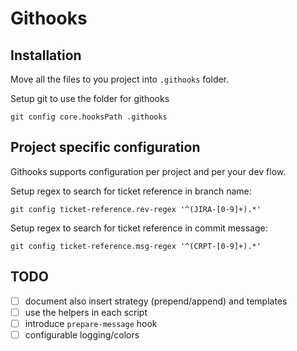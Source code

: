 # Githooks

## Installation

Move all the files to you project into `.githooks` folder.

Setup git to use the folder for githooks
```
git config core.hooksPath .githooks
```

## Project specific configuration

Githooks supports configuration per project and per your dev flow.

Setup regex to search for ticket reference in branch name:
```
git config ticket-reference.rev-regex '^(JIRA-[0-9]+).*'
```

Setup regex to search for ticket reference in commit message:
```
git config ticket-reference.msg-regex '^(CRPT-[0-9]+).*'
```

## TODO
- [ ] document also insert strategy (prepend/append) and templates
- [ ] use the helpers in each script
- [ ] introduce `prepare-message` hook
- [ ] configurable logging/colors
